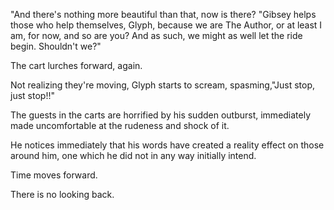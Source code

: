 "And there's nothing more beautiful than that, now is there? "Gibsey helps those who help themselves, Glyph, because we are The Author, or at least I am, for now, and so are you? And as such, we might as well let the ride begin. Shouldn't we?"

The cart lurches forward, again.

Not realizing they're moving, Glyph starts to scream, spasming,"Just stop, just stop!!"

The guests in the carts are horrified by his sudden outburst, immediately made uncomfortable at the rudeness and shock of it.

He notices immediately that his words have created a reality effect on those around him, one which he did not in any way initially intend.

Time moves forward.

There is no looking back.